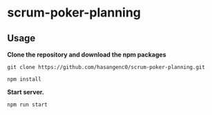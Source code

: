 # scrum-poker-planning
## Usage
**Clone the repository and download the npm packages**

```
git clone https://github.com/hasangenc0/scrum-poker-planning.git
```

```
npm install
```
**Start server.**
```
npm run start
```
